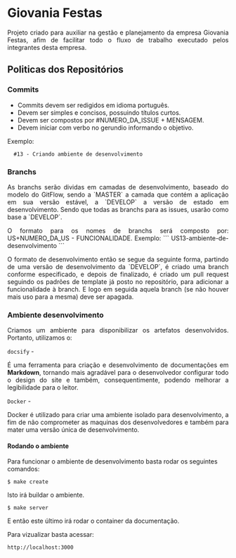 # Giovania Festas

<p align="justify">Projeto criado para auxiliar na gestão e planejamento da empresa Giovania Festas, afim de facilitar todo o fluxo de trabalho executado pelos integrantes desta empresa.</p>

## Politicas dos Repositórios

### Commits

- Commits devem ser redigidos em idioma português.
- Devem ser simples e concisos, possuindo títulos curtos.
- Devem ser compostos por #NUMERO_DA_ISSUE + MENSAGEM.
- Devem iniciar com verbo no gerundio informando o objetivo.

Exemplo:
```
  #13 - Criando ambiente de desenvolvimento
```

### Branchs

<p align="justify">As branchs serão dividas em camadas de desenvolvimento, baseado do modelo do GitFlow, sendo a `MASTER` a camada que contém a aplicação em sua versão estável, a `DEVELOP` a versão de estado em desenvolvimento. Sendo que todas as branchs para as issues, usarão como base a `DEVELOP`.

<p align="justify">O formato para os nomes de branchs será composto por: US+NUMERO_DA_US - FUNCIONALIDADE.
Exemplo:
```
US13-ambiente-de-desenvolvimento
```

<p align="justify">O formato de desenvolvimento então se segue da seguinte forma, partindo de uma versão de desenvolvimento da `DEVELOP`, é criado uma branch conforme especificado, e depois de finalizado, é criado um pull request seguindo os padrões de template já posto no repositório, para adicionar a funcionalidade à branch. E logo em seguida aquela branch (se não houver mais uso para a mesma) deve ser apagada.

### Ambiente desenvolvimento

<p align="justify">Criamos um ambiente para disponibilizar os artefatos desenvolvidos. Portanto, utilizamos o:

`docsify` - <p align="justify">É uma ferramenta para criação e desenvolvimento de documentações em __Markdown__, tornando mais agradável para o desenvolvedor configurar todo o design do site e também, consequentimente, podendo melhorar a legibilidade para o leitor.

`Docker` - <p align="justify">Docker é utilizado para criar uma ambiente isolado para desenvolvimento, a fim de não comprometer as maquinas dos desenvolvedores e também para mater uma versão única de desenvolvimento.

#### Rodando o ambiente

Para funcionar o ambiente de desenvolvimento basta rodar os seguintes comandos:

    $ make create

Isto irá buildar o ambiente.

    $ make server

E então este último irá rodar o container da documentação.

Para vizualizar basta acessar:

    http://localhost:3000